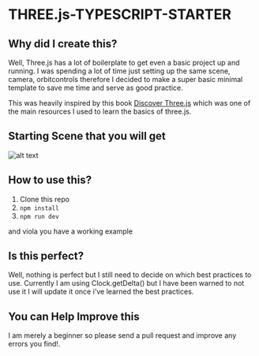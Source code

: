 # THREE.js-TYPESCRIPT-STARTER

## Why did I create this?

Well, Three.js has a lot of boilerplate to get even a basic project up and running.
I was spending a lot of time just setting up the same scene, camera, orbitcontrols
therefore I decided to make a super basic minimal template to save me time and serve as good practice.

This was heavily inspired by this book [Discover Three.js](https://discoverthreejs.com/)
which was one of the main resources I used to learn the basics of three.js.

## Starting Scene that you will get

![alt text](images/three-js-boilerpalte.gif)

## How to use this?

1. Clone this repo
2. `npm install`
3. `npm run dev`

and viola you have a working example

## Is this perfect?

Well, nothing is perfect but I still need to decide on which best practices to use.
Currently I am using Clock.getDelta() but I have been warned to not use it
I will update it once i've learned the best practices.

## You can Help Improve this

I am merely a beginner so please send a pull request and improve any errors you find!.
